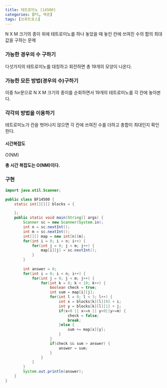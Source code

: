 ```yaml
---
title: 테트로미노 [14500]
categories: [PS, 백준]
tags: [브루트포스]
---
```


N X M 크기의 종이 위에 테트로미노를 하나 놓았을 때 놓인 칸에 쓰여진 수의 합의 최대값을 구하는 문제



### 가능한 경우의 수 구하기 

다섯가지의 테트로미노를 대칭하고 회전하면 총 19개의 모양이 나온다.



### 가능한 모든 방법(경우의 수)구하기

이중 for문으로 N X M 크기의 종이를 순회하면서 19개의 테트로미노를 각 칸에 놓아본다.



### 각각의 방법을 이용하기

테트로미노가 칸을 벗어나지 않으면 각 칸에 쓰여진 수를 더하고 총합이 최대인지 확인한다.

#### 시간복잡도

O(NM)



**총 시간 복잡도는 O(NM)이다.**



### 구현

```java
import java.util.Scanner;

public class BF14500 {
    static int[][][] blocks = {

    };
    public static void main(String[] args) {
        Scanner sc = new Scanner(System.in);
        int n = sc.nextInt();
        int m = sc.nextInt();
        int[][] map = new int[n][m];
        for(int i = 0; i < n; i++) {
            for(int j = 0; j < m; j++) {
                map[i][j] = sc.nextInt();
            }
        }
        
        int answer = 0;
        for(int i = 0; i < n; i++) {
            for(int j = 0; j < m; j++) {
                for(int k = 0; k < 19; k++) {
                    boolean check = true;
                    int sum = map[i][j];
                    for(int l = 0; l < 3; l++) {
                        int x = blocks[k][l][0] + i;
                        int y = blocks[k][l][1] + j;
                        if(x<0 || x>=n || y<0||y>=m) {
                            check = false;
                            break;
                        }else {
                            sum += map[x][y];
                        }
                    }
                    if(check && sum > answer) {
                        answer = sum;
                    }
                }
            }
        }
        System.out.println(answer);
    }
}
```

